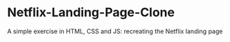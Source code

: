 # Netflix-Landing-Page-Clone
A simple exercise in HTML, CSS and JS: recreating the Netflix landing page
